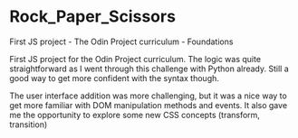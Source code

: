 # Rock_Paper_Scissors
First JS project - The Odin Project curriculum - Foundations

First JS project for the Odin Project curriculum. The logic was quite straightforward as I went through this challenge with Python already. Still a good way to get more confident with the syntax though.

The user interface addition was more challenging, but it was a nice way to get more familiar with DOM manipulation methods and events. It also gave me the opportunity to explore some new CSS concepts (transform, transition)
